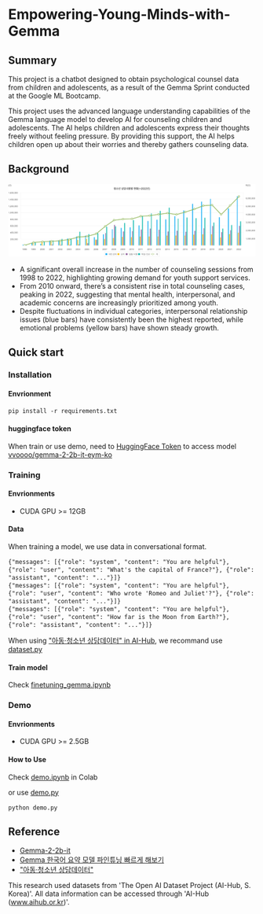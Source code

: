 # Empowering-Young-Minds-with-Gemma

## Summary
This project is a chatbot designed to obtain psychological counsel data from children and adolescents, as a result of the Gemma Sprint conducted at the Google ML Bootcamp.

This project uses the advanced language understanding capabilities of the Gemma language model to develop AI for counseling children and adolescents. The AI helps children and adolescents express their thoughts freely without feeling pressure. By providing this support, the AI helps children open up about their worries and thereby gathers counseling data.

## Background
![Current status of youth counseling by content (~2022)](./images/chart160001_1Img.png)
- A significant overall increase in the number of counseling sessions from 1998 to 2022, highlighting growing demand for youth support services.
- From 2010 onward, there’s a consistent rise in total counseling cases, peaking in 2022, suggesting that mental health, interpersonal, and academic concerns are increasingly prioritized among youth.
- Despite fluctuations in individual categories, interpersonal relationship issues (blue bars) have consistently been the highest reported, while emotional problems (yellow bars) have shown steady growth.

## Quick start

### Installation
#### Envrionment
```
pip install -r requirements.txt
```
#### huggingface token
When train or use demo, need to [HuggingFace Token](https://huggingface.co/settings/token) to access model [vvoooo/gemma-2-2b-it-eym-ko](https://huggingface.co/vvoooo/gemma-2-2b-it-eym-ko/)

### Training
#### Envrionments
- CUDA GPU >= 12GB

#### Data
When training a model, we use data in conversational format.
```
{"messages": [{"role": "system", "content": "You are helpful"}, {"role": "user", "content": "What's the capital of France?"}, {"role": "assistant", "content": "..."}]}
{"messages": [{"role": "system", "content": "You are helpful"}, {"role": "user", "content": "Who wrote 'Romeo and Juliet'?"}, {"role": "assistant", "content": "..."}]}
{"messages": [{"role": "system", "content": "You are helpful"}, {"role": "user", "content": "How far is the Moon from Earth?"}, {"role": "assistant", "content": "..."}]}
```
When using ["아동·청소년 상담데이터" in AI-Hub](https://www.aihub.or.kr/aihubdata/data/view.do?currMenu=115&topMenu=100&aihubDataSe=data&dataSetSn=71680), we recommand use [dataset.py](./tools/dataset.py)

#### Train model
Check [finetuning_gemma.ipynb](./finetuning_gemma.ipynb)

### Demo
#### Envrionments
- CUDA GPU >= 2.5GB

#### How to Use
Check [demo.ipynb](./demo.ipynb) in Colab  

or use [demo.py](demo.py)
```
python demo.py
```


## Reference
- [Gemma-2-2b-it](https://huggingface.co/google/gemma-2-2b-it)
- [Gemma 한국어 요약 모델 파인튜닝 빠르게 해보기](https://devocean.sk.com/blog/techBoardDetail.do?ID=165703&boardType=techBlog)
- ["아동·청소년 상담데이터"](https://www.aihub.or.kr/aihubdata/data/view.do?currMenu=115&topMenu=100&aihubDataSe=data&dataSetSn=71680)

This research used datasets from 'The Open AI Dataset Project (AI-Hub, S. Korea)'. All data information can be accessed through 'AI-Hub (www.aihub.or.kr)'.
